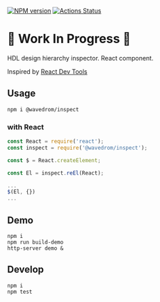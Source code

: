 [![NPM version](https://img.shields.io/npm/v/@wavedrom/inspect.svg)](https://www.npmjs.org/package/@wavedrom/inspect)
[![Actions Status](https://github.com/wavedrom/inspect/workflows/Tests/badge.svg)](https://github.com/wavedrom/inspect/actions)

# :construction: Work In Progress :construction:

HDL design hierarchy inspector. React component.

Inspired by [React Dev Tools](https://reactjs.org/blog/2019/08/15/new-react-devtools.html)

## Usage

```
npm i @wavedrom/inspect
```

### with React

```js
const React = require('react');
const inspect = require('@wavedrom/inspect');

const $ = React.createElement;

const El = inspect.reEl(React);

...
$(El, {})
...
```

## Demo

```
npm i
npm run build-demo
http-server demo &
```

## Develop

```
npm i
npm test
```
